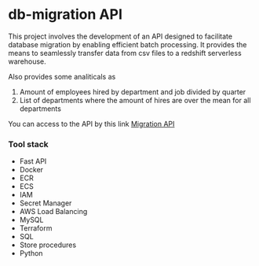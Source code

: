 # db-migration API

This project involves the development of an API designed to facilitate database migration by enabling efficient batch processing. It provides the means to seamlessly transfer data from csv files to a redshift serverless warehouse.

Also provides some analiticals as
1. Amount of employees hired by department and job divided by quarter
2. List of departments where the amount of hires are over the mean for all departments

You can access to the API by this link [Migration API](http://db-migration-lb1-700957538.us-east-1.elb.amazonaws.com/)

### Tool stack
* Fast API
* Docker
* ECR
* ECS
* IAM
* Secret Manager
* AWS Load Balancing
* MySQL
* Terraform
* SQL
* Store procedures
* Python